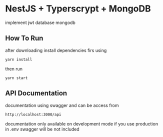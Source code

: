 # NestJS + Typerscrypt + MongoDB

implement jwt
database mongodb

## How To Run

after downloading install dependencies firs using
```
yarn install
```

then run
```
yarn start
```

## API Documentation
documentation using swagger and can be access from
```
http://localhost:3000/api
```
documentation only available on development mode
if you use production in .env swagger will be not included
